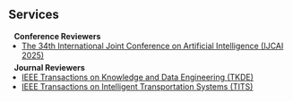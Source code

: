 ## Services

<h4 style="margin:0 10px 0;">Conference Reviewers</h4>

<ul style="margin:0 0 5px;">
  <li><a href="https://2025.ijcai.org/"><autocolor>The 34th International Joint Conference on Artificial Intelligence (IJCAI 2025)</autocolor></a></li>
</ul>

<h4 style="margin:0 10px 0;">Journal Reviewers</h4>

<ul style="margin:0 0 20px;">
  <li><a href="https://ieeexplore.ieee.org/xpl/RecentIssue.jsp?punumber=69"><autocolor>IEEE Transactions on Knowledge and Data Engineering (TKDE)</autocolor></a></li>
  <li><a href="https://ieeexplore.ieee.org/xpl/RecentIssue.jsp?punumber=6979"><autocolor>IEEE Transactions on Intelligent Transportation Systems (TITS)</autocolor></a></li>
</ul>
